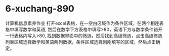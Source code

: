 # 6-xuchang-890
计算机信息素养作业
打开excel表格，在一空白区域作为条件区域，在两个相连表格中填写数学和英语,
然后在数学下方表格中填写>80，英语下方与数学条件错开一行表格内写入>80,
找到数据界面中的筛选，然后找到高级筛选，点击高级筛选
列表区域选择数学和英语两列数据，条件区域选择刚刚填写的区域，然后点击确定。
